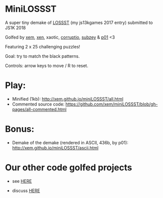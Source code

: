 MiniLOSSST
===

A super tiny demake of [LOSSST](http://js13kgames.com/entries/lossst) (my js13kgames 2017 entry) submitted to JS1K 2018

Golfed by [xem](https://twitter.com/MaximeEuziere), [xen](https://twitter.com/Xen_the), xaotic, [corruptio](https://twitter.com/justecorruptio), [subzey](https://twitter.com/subzey) & [p01](https://twitter.com/p01) <3

Featuring 2 x 25 challenging puzzles!

Goal: try to match the black patterns.

Controls: arrow keys to move / R to reset.

Play:
===

- Minified (1kb): http://xem.github.io/miniLOSSST/all.html
- Commented source code: https://github.com/xem/miniLOSSST/blob/gh-pages/all-commented.html


Bonus:
===

- Demake of the demake (rendered in ASCII, 436b, by p01): http://xem.github.io/miniLOSSST/ascii.html


Our other code golfed projects
===

- see [HERE](https://gist.github.com/xem/206db44adbdd09bac424)

- discuss [HERE](https://jsgolf.club)